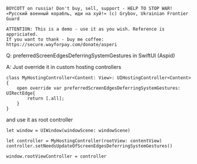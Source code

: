```
BOYCOTT on russia! Don't buy, sell, support - HELP TO STOP WAR!
«Русский военный корабль, иди на хуй!» (c) Grybov, Ukrainian Frontier Guard

ATTENTION: This is a demo - use it as you wish. Reference is appriciated.
If you want to thank - buy me coffee: https://secure.wayforpay.com/donate/asperi
```

Q: preferredScreenEdgesDeferringSystemGestures in SwiftUI (Aspid)

A: Just override it in custom hosting controllers

```
class MyHostingController<Content: View>: UIHostingController<Content> {
    open override var preferredScreenEdgesDeferringSystemGestures: UIRectEdge{
        return [.all];
    }
}
```

and use it as root controller

    let window = UIWindow(windowScene: windowScene)

    let controller = MyHostingController(rootView: contentView)
    controller.setNeedsUpdateOfScreenEdgesDeferringSystemGestures()

    window.rootViewController = controller

